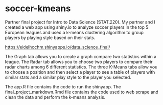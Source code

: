# soccer-kmeans
Partner final project for Intro to Data Science (STAT.220). My partner and I created a web app using shiny.io to analyze soccer players in the top 5 European leagues and used a k-means clustering algorithm to group players by playing style based on their stats.

https://eidelhochm.shinyapps.io/data_science_final/

The Graph tab allows you to create a graph compare two statistics within a league. The Radar tab allows you to choose two players to compare their radar charts among 6 different statistics. The three K-Means tabs allow you to choose a position and then select a player to see a table of players with similar stats and a similar play style to the player you selected.

The app.R file contains the code to run the shinyapp. The final_project_markdown.Rmd file contains the code used to web scrape and clean the data and perform the k-means analysis.
